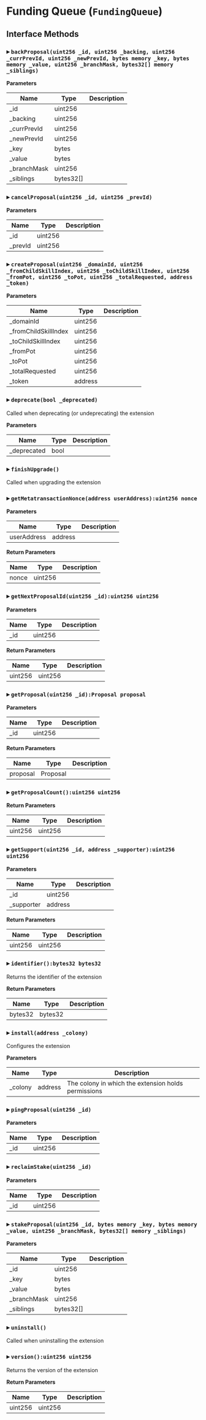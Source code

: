 # Funding Queue (`FundingQueue`)

  
## Interface Methods

### ▸ `backProposal(uint256 _id, uint256 _backing, uint256 _currPrevId, uint256 _newPrevId, bytes memory _key, bytes memory _value, uint256 _branchMask, bytes32[] memory _siblings)`




**Parameters**

|Name|Type|Description|
|---|---|---|
|_id|uint256|
|_backing|uint256|
|_currPrevId|uint256|
|_newPrevId|uint256|
|_key|bytes|
|_value|bytes|
|_branchMask|uint256|
|_siblings|bytes32[]|


### ▸ `cancelProposal(uint256 _id, uint256 _prevId)`




**Parameters**

|Name|Type|Description|
|---|---|---|
|_id|uint256|
|_prevId|uint256|


### ▸ `createProposal(uint256 _domainId, uint256 _fromChildSkillIndex, uint256 _toChildSkillIndex, uint256 _fromPot, uint256 _toPot, uint256 _totalRequested, address _token)`




**Parameters**

|Name|Type|Description|
|---|---|---|
|_domainId|uint256|
|_fromChildSkillIndex|uint256|
|_toChildSkillIndex|uint256|
|_fromPot|uint256|
|_toPot|uint256|
|_totalRequested|uint256|
|_token|address|


### ▸ `deprecate(bool _deprecated)`

Called when deprecating (or undeprecating) the extension


**Parameters**

|Name|Type|Description|
|---|---|---|
|_deprecated|bool|


### ▸ `finishUpgrade()`

Called when upgrading the extension




### ▸ `getMetatransactionNonce(address userAddress):uint256 nonce`




**Parameters**

|Name|Type|Description|
|---|---|---|
|userAddress|address|

**Return Parameters**

|Name|Type|Description|
|---|---|---|
|nonce|uint256|

### ▸ `getNextProposalId(uint256 _id):uint256 uint256`




**Parameters**

|Name|Type|Description|
|---|---|---|
|_id|uint256|

**Return Parameters**

|Name|Type|Description|
|---|---|---|
|uint256|uint256|

### ▸ `getProposal(uint256 _id):Proposal proposal`




**Parameters**

|Name|Type|Description|
|---|---|---|
|_id|uint256|

**Return Parameters**

|Name|Type|Description|
|---|---|---|
|proposal|Proposal|

### ▸ `getProposalCount():uint256 uint256`





**Return Parameters**

|Name|Type|Description|
|---|---|---|
|uint256|uint256|

### ▸ `getSupport(uint256 _id, address _supporter):uint256 uint256`




**Parameters**

|Name|Type|Description|
|---|---|---|
|_id|uint256|
|_supporter|address|

**Return Parameters**

|Name|Type|Description|
|---|---|---|
|uint256|uint256|

### ▸ `identifier():bytes32 bytes32`

Returns the identifier of the extension



**Return Parameters**

|Name|Type|Description|
|---|---|---|
|bytes32|bytes32|

### ▸ `install(address _colony)`

Configures the extension


**Parameters**

|Name|Type|Description|
|---|---|---|
|_colony|address|The colony in which the extension holds permissions


### ▸ `pingProposal(uint256 _id)`




**Parameters**

|Name|Type|Description|
|---|---|---|
|_id|uint256|


### ▸ `reclaimStake(uint256 _id)`




**Parameters**

|Name|Type|Description|
|---|---|---|
|_id|uint256|


### ▸ `stakeProposal(uint256 _id, bytes memory _key, bytes memory _value, uint256 _branchMask, bytes32[] memory _siblings)`




**Parameters**

|Name|Type|Description|
|---|---|---|
|_id|uint256|
|_key|bytes|
|_value|bytes|
|_branchMask|uint256|
|_siblings|bytes32[]|


### ▸ `uninstall()`

Called when uninstalling the extension




### ▸ `version():uint256 uint256`

Returns the version of the extension



**Return Parameters**

|Name|Type|Description|
|---|---|---|
|uint256|uint256|